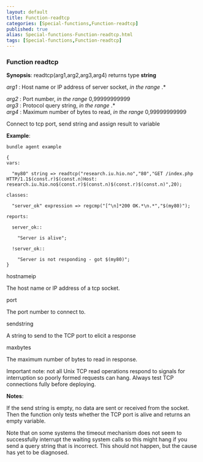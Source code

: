 ```yaml
---
layout: default
title: Function-readtcp
categories: [Special-functions,Function-readtcp]
published: true
alias: Special-functions-Function-readtcp.html
tags: [Special-functions,Function-readtcp]
---
```


### Function readtcp

**Synopsis**: readtcp(arg1,arg2,arg3,arg4) returns type **string**

  
 *arg1* : Host name or IP address of server socket, *in the range* .\*
  
 *arg2* : Port number, *in the range* 0,99999999999   
 *arg3* : Protocol query string, *in the range* .\*   
 *arg4* : Maximum number of bytes to read, *in the range* 0,99999999999
  

Connect to tcp port, send string and assign result to variable

**Example**:  
   

~~~~
bundle agent example

{     
vars:

  "my80" string => readtcp("research.iu.hio.no","80","GET /index.php HTTP/1.1$(const.r)$(const.n)Host: research.iu.hio.no$(const.r)$(const.n)$(const.r)$(const.n)",20);

classes:

  "server_ok" expression => regcmp("[^\n]*200 OK.*\n.*","$(my80)");

reports:

  server_ok::

    "Server is alive";

  !server_ok::

    "Server is not responding - got $(my80)";
}
~~~~

hostnameip

The host name or IP address of a tcp socket.   

port

The port number to connect to.   

sendstring

A string to send to the TCP port to elicit a response   

maxbytes

The maximum number of bytes to read in response.

Important note: not all Unix TCP read operations respond to signals for
interruption so poorly formed requests can hang. Always test TCP
connections fully before deploying.

**Notes**:  
   

If the send string is empty, no data are sent or received from the
socket. Then the function only tests whether the TCP port is alive and
returns an empty variable.

Note that on some systems the timeout mechanism does not seem to
successfully interrupt the waiting system calls so this might hang if
you send a query string that is incorrect. This should not happen, but
the cause has yet to be diagnosed.
